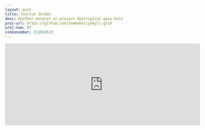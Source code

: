 ```yaml
---
layout: post
title: Tourism Jordan
desc: Another excerpt or project description goes here
proj-url: https://github.com/femmebot/jekyll-grid
proj-num: 07
vimeonumber: 211034533
---
```


<iframe src="https://player.vimeo.com/video/211034533" width="640" height="269" frameborder="0" webkitallowfullscreen mozallowfullscreen allowfullscreen></iframe>
